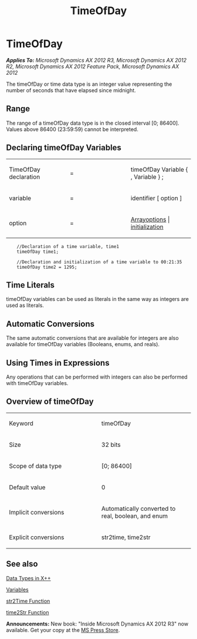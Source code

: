 ﻿---
title: TimeOfDay
TOCTitle: TimeOfDay
ms:assetid: 7569bbb9-9153-4174-90c0-e0c84440ac1c
ms:mtpsurl: https://msdn.microsoft.com/en-us/library/Aa674480(v=AX.60)
ms:contentKeyID: 35245965
ms.date: 05/18/2015
mtps_version: v=AX.60
---

# TimeOfDay 


_**Applies To:** Microsoft Dynamics AX 2012 R3, Microsoft Dynamics AX 2012 R2, Microsoft Dynamics AX 2012 Feature Pack, Microsoft Dynamics AX 2012_

The timeOfDay or time data type is an integer value representing the number of seconds that have elapsed since midnight.

## Range

The range of a timeOfDay data type is in the closed interval \[0; 86400\]. Values above 86400 (23:59:59) cannot be interpreted.

## Declaring timeOfDay Variables

<table>
<colgroup>
<col style="width: 33%" />
<col style="width: 33%" />
<col style="width: 33%" />
</colgroup>
<tbody>
<tr class="odd">
<td><p>TimeOfDay declaration</p></td>
<td><p>=</p></td>
<td><p>timeOfDay Variable { , Variable } ;</p></td>
</tr>
<tr class="even">
<td><p>variable</p></td>
<td><p>=</p></td>
<td><p>identifier [ option ]</p></td>
</tr>
<tr class="odd">
<td><p>option</p></td>
<td><p>=</p></td>
<td><p><a href="arrays.md">Arrayoptions</a> | <a href="declaration-of-variables.md">initialization</a></p></td>
</tr>
</tbody>
</table>

```X++  
    //Declaration of a time variable, time1
    timeOfDay time1;
     
    //Declaration and initialization of a time variable to 00:21:35
    timeOfDay time2 = 1295;
```
## Time Literals

timeOfDay variables can be used as literals in the same way as integers are used as literals.

## Automatic Conversions

The same automatic conversions that are available for integers are also available for timeOfDay variables (Booleans, enums, and reals).

## Using Times in Expressions

Any operations that can be performed with integers can also be performed with timeOfDay variables.

## Overview of timeOfDay

<table>
<colgroup>
<col style="width: 50%" />
<col style="width: 50%" />
</colgroup>
<tbody>
<tr class="odd">
<td><p>Keyword</p></td>
<td><p>timeOfDay</p></td>
</tr>
<tr class="even">
<td><p>Size</p></td>
<td><p>32 bits</p></td>
</tr>
<tr class="odd">
<td><p>Scope of data type</p></td>
<td><p>[0; 86400]</p></td>
</tr>
<tr class="even">
<td><p>Default value</p></td>
<td><p>0</p></td>
</tr>
<tr class="odd">
<td><p>Implicit conversions</p></td>
<td><p>Automatically converted to real, boolean, and enum</p></td>
</tr>
<tr class="even">
<td><p>Explicit conversions</p></td>
<td><p>str2time, time2str</p></td>
</tr>
</tbody>
</table>


## See also

[Data Types in X++](data-types-in-x.md)

[Variables](variables.md)

[str2Time Function](https://msdn.microsoft.com/en-us/library/aa642744\(v=ax.60\))

[time2Str Function](https://msdn.microsoft.com/en-us/library/aa596607\(v=ax.60\))

  
**Announcements:** New book: "Inside Microsoft Dynamics AX 2012 R3" now available. Get your copy at the [MS Press Store](https://www.microsoftpressstore.com/store/inside-microsoft-dynamics-ax-2012-r3-9780735685109).

